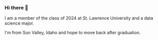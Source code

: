 ### Hi there 👋

I am a member of the class of 2024 at St. Lawrence University and a data science major. 

I'm from Sun Valley, Idaho and hope to move back after graduation. 

<!--
**DenaliStevens/DenaliStevens** is a ✨ _special_ ✨ repository because its `README.md` (this file) appears on your GitHub profile.

Here are some ideas to get you started:

- 🔭 I’m currently working on ...
- 🌱 I’m currently learning ...
- 👯 I’m looking to collaborate on ...
- 🤔 I’m looking for help with ...
- 💬 Ask me about ...
- 📫 How to reach me: ...
- 😄 Pronouns: ...
- ⚡ Fun fact: ...
-->

